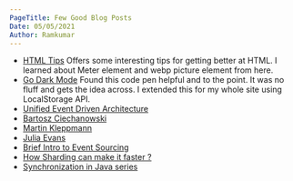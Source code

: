 ```yaml
---
PageTitle: Few Good Blog Posts
Date: 05/05/2021
Author: Ramkumar
---
```


- [HTML Tips](https://markodenic.com/html-tips/)
Offers some interesting tips for getting better at HTML. I learned about Meter element and webp picture element from here. 
- [Go Dark Mode](https://codepen.io/silvawebdesigns2020/pen/WNwXYrL)
Found this code pen helpful and to the point. It was no fluff and gets the idea across. I extended this for my whole site using LocalStorage API.
- [Unified Event Driven Architecture](https://thenewstack.io/unified-event-driven-architecture-for-the-cloud-native-enterprise/)
- [Bartosz Ciechanowski](https://ciechanow.ski)
- [Martin Kleppmann](https://martin.kleppmann.com/archive.html)
- [Julia Evans](https://jvns.ca)
- [Brief Intro to Event Sourcing](https://www.eventstore.com/event-sourcing)
- [How Sharding can make it faster ?](https://stackoverflow.blog/2022/03/14/how-sharding-a-database-can-make-it-faster/)
- [Synchronization in Java series](https://blogs.oracle.com/javamagazine/post/java-thread-synchronization-synchronized-blocks-adhoc-locks?source=:em:nw:mt::::RC_WWMK200429P00043C0053:NSL400220891&elq_mid=217875&sh=0926141606142609293529351006&cmid=WWMK200429P00043C0053)

